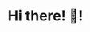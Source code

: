 <div align='center'><h1>
            Hi there! 👋!</h1> 
</div>
<!--
**MariamTakoo/MariamTakoo** is a ✨ _special_ ✨ repository because its `README.md` (this file) appears on your GitHub profile.

Here are some ideas to get you started:

- 🔭 I’m currently working on ...
- 🌱 I’m currently learning ...
- 👯 I’m looking to collaborate on ...
- 🤔 I’m looking for help with ...
- 💬 Ask me about ...
- 📫 How to reach me: ...
- 😄 Pronouns: ...
- ⚡ Fun fact: ...
-->


### Languages and Tools 🛠: ###
  
<img height="40" src="https://raw.githubusercontent.com/github/explore/80688e429a7d4ef2fca1e82350fe8e3517d3494d/topics/cpp/cpp.png">  <img height="40" src="https://raw.githubusercontent.com/devicons/devicon/master/icons/java/java-original-wordmark.svg">   <img height="40" src="https://raw.githubusercontent.com/github/explore/80688e429a7d4ef2fca1e82350fe8e3517d3494d/topics/python/python.png">  <img height="40" src="https://raw.githubusercontent.com/github/explore/80688e429a7d4ef2fca1e82350fe8e3517d3494d/topics/html/html.png">  <img height="40" src="https://raw.githubusercontent.com/github/explore/80688e429a7d4ef2fca1e82350fe8e3517d3494d/topics/css/css.png">  <img height="40" src="https://raw.githubusercontent.com/github/explore/80688e429a7d4ef2fca1e82350fe8e3517d3494d/topics/javascript/javascript.png">   <img height="40" src="https://raw.githubusercontent.com/github/explore/80688e429a7d4ef2fca1e82350fe8e3517d3494d/topics/csharp/csharp.png">   <img height="40" src="https://raw.githubusercontent.com/github/explore/80688e429a7d4ef2fca1e82350fe8e3517d3494d/topics/django/django.png">  <img height="40" src="https://raw.githubusercontent.com/github/explore/80688e429a7d4ef2fca1e82350fe8e3517d3494d/topics/mysql/mysql.png">  <img height="40" src="https://raw.githubusercontent.com/github/explore/80688e429a7d4ef2fca1e82350fe8e3517d3494d/topics/git/git.png">

### Reach me at 📫:###
<a href="https://www.linkedin.com/in/mariam-tarek-39a838206/">
  <img align="center" alt="Falguni @LinkedIN" height="40" src="https://cdn.jsdelivr.net/npm/simple-icons@v3/icons/linkedin.svg" />
</a>   
  <a href="mailto:mariam0155357@gmail.com">
  <img align="center" alt="Falguni @Mail" height="40" src="https://cdn.jsdelivr.net/npm/simple-icons@v3/icons/gmail.svg" />
</a>   
<a href="https://twitter.com/Mariam_Takoo">
  <img align="center" alt="Falguni @Twitter" height="40" src="https://cdn.jsdelivr.net/npm/simple-icons@v3/icons/twitter.svg" />
</a>   
<a href="https://www.hackerrank.com/Takoo_">
  <img align="center" alt="Falguni @Hackerrank" height="40" src="https://cdn.jsdelivr.net/npm/simple-icons@v3/icons/hackerrank.svg" />
</a>
   
<a href="https://codeforces.com/profile/Takoo">
  <img align="center" alt="Falguni @Codeforces" height="40" src="https://cdn.jsdelivr.net/npm/simple-icons@v3/icons/codeforces.svg" />
</a>
  
<a href="https://leetcode.com/Takoo/">
  <img align="center" alt="Falguni @Letcoode" height="40" src="https://cdn.jsdelivr.net/npm/simple-icons@v3/icons/leetcode.svg" />
</a>

<p align="center"> <img src="https://github-readme-stats.vercel.app/api?username=MariamTakoo&show_icons=true" alt="MariamTakoo" /> </p>

